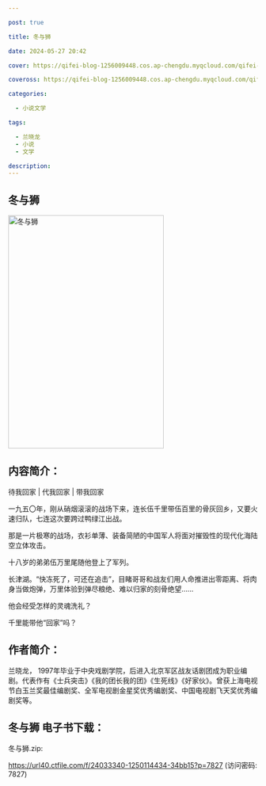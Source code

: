 ```yaml
---

post: true

title: 冬与狮

date: 2024-05-27 20:42

cover: https://qifei-blog-1256009448.cos.ap-chengdu.myqcloud.com/qifei-blog/66134c8e68eb935713454e4b.jpg

coveross: https://qifei-blog-1256009448.cos.ap-chengdu.myqcloud.com/qifei-blog/66134c8e68eb935713454e4b.jpg

categories:

  - 小说文学

tags:

  - 兰晓龙
  - 小说
  - 文学

description:
---
```


## 冬与狮
<img alt="冬与狮 " class="aligncenter loading" data-was-processed="true" decoding="async" fetchpriority="high" height="471" src="https://qifei-blog-1256009448.cos.ap-chengdu.myqcloud.com/qifei-blog/66134c8e68eb935713454e4b.jpg" style="cursor: zoom-in;" width="314"/>

## 内容简介：

待我回家 | 代我回家 | 带我回家

一九五〇年，刚从硝烟滚滚的战场下来，连长伍千里带伍百里的骨灰回乡，又要火速归队，七连这次要跨过鸭绿江出战。

那是一片极寒的战场，衣衫单薄、装备简陋的中国军人将面对摧毁性的现代化海陆空立体攻击。

十八岁的弟弟伍万里尾随他登上了军列。

长津湖。“快冻死了，可还在追击”，目睹哥哥和战友们用人命推进出零距离、将肉身当做炮弹，万里体验到弹尽粮绝、难以归家的刻骨绝望……

他会经受怎样的灵魂洗礼？

千里能带他“回家”吗？

## 作者简介：

兰晓龙， 1997年毕业于中央戏剧学院，后进入北京军区战友话剧团成为职业编剧。代表作有《士兵突击》《我的团长我的团》《生死线》《好家伙》。曾获上海电视节白玉兰奖最佳编剧奖、全军电视剧金星奖优秀编剧奖、中国电视剧飞天奖优秀编剧奖等。

## 冬与狮 电子书下载：
冬与狮.zip: 

https://url40.ctfile.com/f/24033340-1250114434-34bb15?p=7827 (访问密码: 7827)
